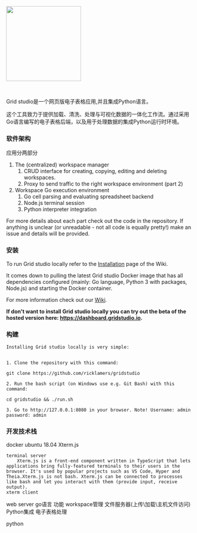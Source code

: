 <img src='http://gridstudio.io/image/logo-grid.svg' width='200px' style='margin-bottom: 30px;'>

Grid studio是一个网页版电子表格应用,并且集成Python语言。

这个工具致力于提供加载、清洗、处理与可视化数据的一体化工作流。通过采用Go语言编写的电子表格后端，以及用于处理数据的集成Python运行时环境。

### 软件架构

应用分两部分

1. The (centralized) workspace manager
    1. CRUD interface for creating, copying, editing and deleting workspaces.
    1. Proxy to send traffic to the right workspace environment (part 2)
1. Workspace Go execution environment
    1. Go cell parsing and evaluating spreadsheet backend
    1. Node.js terminal session
    1. Python interpreter integration

For more details about each part check out the code in the repository. If anything is unclear (or unreadable - not all code is equally pretty!) make an issue and details will be provided.

### 安装

To run Grid studio locally refer to the <a href="https://github.com/ricklamers/gridstudio/wiki/Installation">Installation</a> page of the Wiki.

It comes down to pulling the latest Grid studio Docker image that has all dependencies configured (mainly: Go language, Python 3 with packages, Node.js) and starting the Docker container.

For more information check out our <a href="https://github.com/ricklamers/gridstudio/wiki">Wiki</a>.

<b>If don't want to install Grid studio locally you can try out the beta of the hosted version here: <a href="https://dashboard.gridstudio.io">https://dashboard.gridstudio.io</a>.</b>

### 构建  

    Installing Grid studio locally is very simple:


    1. Clone the repository with this command:

    git clone https://github.com/ricklamers/gridstudio

    2. Run the bash script (on Windows use e.g. Git Bash) with this command:

    cd gridstudio && ./run.sh

    3. Go to http://127.0.0.1:8080 in your browser. Note! Username: admin password: admin   

### 开发技术栈

docker
    ubuntu 18.04
Xterm.js

    terminal server
        Xterm.js is a front-end component written in TypeScript that lets applications bring fully-featured terminals to their users in the browser. It's used by popular projects such as VS Code, Hyper and Theia.Xterm.js is not bash. Xterm.js can be connected to processes like bash and let you interact with them (provide input, receive output).
    xterm client

web server
    go语言
    功能
        workspace管理
        文件服务器(上传\加载\主机文件访问)
        Python集成
        电子表格处理

python

